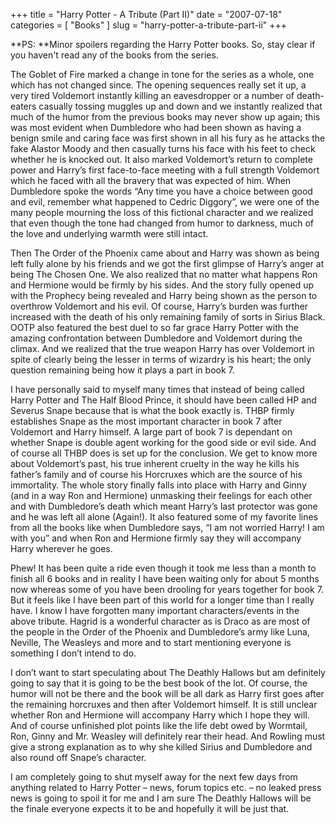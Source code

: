+++
title = "Harry Potter - A Tribute (Part II)"
date = "2007-07-18"
categories = [
  "Books"
]
slug = "harry-potter-a-tribute-part-ii"
+++

**PS: **Minor spoilers regarding the Harry Potter books. So, stay clear if you haven't read any of the books from the series.

The Goblet of Fire marked a change in tone for the series as a whole, one which has not changed since. The opening sequences really set it up, a very tired Voldemort instantly killing an eavesdropper or a number of death-eaters casually tossing muggles up and down and we instantly realized that much of the humor from the previous books may never show up again; this was most evident when Dumbledore who had been shown as having a benign smile and caring face was first shown in all his fury as he attacks the fake Alastor Moody and then casually turns his face with his feet to check whether he is knocked out. It also marked Voldemort’s return to complete power and Harry’s first face-to-face meeting with a full strength Voldemort which he faced with all the bravery that was expected of him. When Dumbledore spoke the words “Any time you have a choice between good and evil, remember what happened to Cedric Diggory”, we were one of the many people mourning the loss of this fictional character and we realized that even though the tone had changed from humor to darkness, much of the love and underlying warmth were still intact.

Then The Order of the Phoenix came about and Harry was shown as being left fully alone by his friends and we got the first glimpse of Harry’s anger at being The Chosen One. We also realized that no matter what happens Ron and Hermione would be firmly by his sides. And the story fully opened up with the Prophecy being revealed and Harry being shown as the person to overthrow Voldemort and his evil. Of course, Harry’s burden was further increased with the death of his only remaining family of sorts in Sirius Black. OOTP also featured the best duel to so far grace Harry Potter with the amazing confrontation between Dumbledore and Voldemort during the climax. And we realized that the true weapon Harry has over Voldemort in spite of clearly being the lesser in terms of wizardry is his heart; the only question remaining being how it plays a part in book 7.

I have personally said to myself many times that instead of being called Harry Potter and The Half Blood Prince, it should have been called HP and Severus Snape because that is what the book exactly is. THBP firmly establishes Snape as the most important character in book 7 after Voldemort and Harry himself. A large part of book 7 is dependant on whether Snape is double agent working for the good side or evil side. And of course all THBP does is set up for the conclusion. We get to know more about Voldemort’s past, his true inherent cruelty in the way he kills his father’s family and of course his Horcruxes which are the source of his immortality. The whole story finally falls into place with Harry and Ginny (and in a way Ron and Hermione) unmasking their feelings for each other and with Dumbledore’s death which meant Harry’s last protector was gone and he was left all alone (Again!). It also featured some of my favorite lines from all the books like when Dumbledore says, “I am not worried Harry! I am with you” and when Ron and Hermione firmly say they will accompany Harry wherever he goes.

Phew! It has been quite a ride even though it took me less than a month to finish all 6 books and in reality I have been waiting only for about 5 months now whereas some of you have been drooling for years together for book 7. But it feels like I have been part of this world for a longer time than I really have. I know I have forgotten many important characters/events in the above tribute. Hagrid is a wonderful character as is Draco as are most of the people in the Order of the Phoenix and Dumbledore’s army like Luna, Neville, The Weasleys and more and to start mentioning everyone is something I don’t intend to do.

I don’t want to start speculating about The Deathly Hallows but am definitely going to say that it is going to be the best book of the lot. Of course, the humor will not be there and the book will be all dark as Harry first goes after the remaining horcruxes and then after Voldemort himself. It is still unclear whether Ron and Hermione will accompany Harry which I hope they will. And of course unfinished plot points like the life debt owed by Wormtail, Ron, Ginny and Mr. Weasley will definitely rear their head. And Rowling must give a strong explanation as to why she killed Sirius and Dumbledore and also round off Snape’s character.

I am completely going to shut myself away for the next few days from anything related to Harry Potter – news, forum topics etc. – no leaked press news is going to spoil it for me and I am sure The Deathly Hallows will be the finale everyone expects it to be and hopefully it will be just that.
